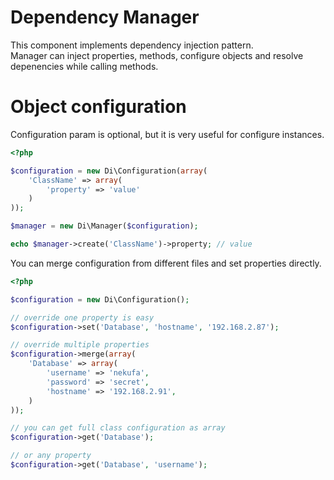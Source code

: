 # Dependency Manager
This component implements dependency injection pattern.   
Manager can inject properties, methods, configure objects and resolve depenencies while calling methods.  

# Object configuration
Configuration param is optional, but it is very useful for configure instances.

```php
<?php

$configuration = new Di\Configuration(array(
    'ClassName' => array(
        'property' => 'value'
    )
));

$manager = new Di\Manager($configuration);

echo $manager->create('ClassName')->property; // value

```

You can merge configuration from different files and set properties directly.

```php
<?php

$configuration = new Di\Configuration();

// override one property is easy
$configuration->set('Database', 'hostname', '192.168.2.87');

// override multiple properties
$configuration->merge(array(
    'Database' => array(
        'username' => 'nekufa',
        'password' => 'secret',
        'hostname' => '192.168.2.91',
    )
));

// you can get full class configuration as array
$configuration->get('Database');

// or any property
$configuration->get('Database', 'username');

```
